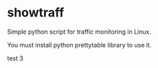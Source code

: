 # showtraff
Simple python script for traffic monitoring in Linux.

You must install  python prettytable library to use it.

test 3
